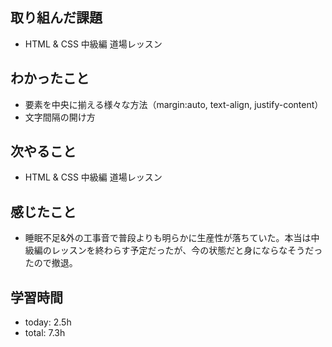 ## 取り組んだ課題
- HTML & CSS 中級編 道場レッスン

## わかったこと
- 要素を中央に揃える様々な方法（margin:auto, text-align, justify-content）
- 文字間隔の開け方

## 次やること
- HTML & CSS 中級編 道場レッスン

## 感じたこと
- 睡眠不足&外の工事音で普段よりも明らかに生産性が落ちていた。本当は中級編のレッスンを終わらす予定だったが、今の状態だと身にならなそうだったので撤退。

## 学習時間
- today: 2.5h
- total: 7.3h
